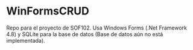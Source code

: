 # WinFormsCRUD
Repo para el proyecto de SOF102. Usa Windows Forms (.Net Framework 4.8) y SQLite para la base de datos (Base de datos aún no está implementada).
